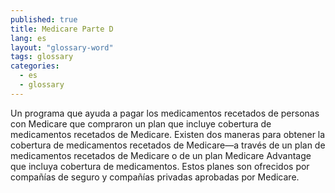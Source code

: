 ```yaml
---
published: true
title: Medicare Parte D
lang: es
layout: "glossary-word"
tags: glossary
categories:
  - es
  - glossary
---
```


Un programa que ayuda a pagar los medicamentos recetados de personas con Medicare que compraron un plan que incluye cobertura de medicamentos recetados de Medicare. Existen dos maneras para obtener la cobertura de medicamentos recetados de Medicare—a través de un plan de medicamentos recetados de Medicare o de un plan Medicare Advantage que incluya cobertura de medicamentos. Estos planes son ofrecidos por compañías de seguro y compañías privadas aprobadas por Medicare. 
